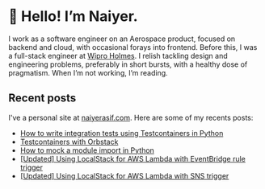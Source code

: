 # 👋 Hello! I’m Naiyer.

I work as a software engineer on an Aerospace product, focused on backend and cloud, with occasional forays into frontend. Before this, I was a full-stack engineer at [Wipro Holmes](https://www.wipro.com/holmes/). I relish tackling design and engineering problems, preferably in short bursts, with a healthy dose of pragmatism. When I’m not working, I’m reading.

## Recent posts

I've a personal site at [naiyerasif.com](https://www.naiyerasif.com). Here are some of my recents posts:

<!-- BLOG-POST-LIST:START -->
- [How to write integration tests using Testcontainers in Python](https://www.naiyerasif.com/post/2025/06/03/how-to-write-integration-tests-using-testcontainers-in-python/)
- [Testcontainers with Orbstack](https://www.naiyerasif.com/post/2025/05/31/testcontainers-with-orbstack/)
- [How to mock a module import in Python](https://www.naiyerasif.com/post/2025/05/31/how-to-mock-a-module-import-in-python/)
- [[Updated] Using LocalStack for AWS Lambda with EventBridge rule trigger](https://www.naiyerasif.com/post/2024/08/11/using-localstack-for-aws-lambda-with-eventbridge-rule-trigger/)
- [[Updated] Using LocalStack for AWS Lambda with SNS trigger](https://www.naiyerasif.com/post/2024/03/03/using-localstack-for-aws-lambda-with-sns-trigger/)
<!-- BLOG-POST-LIST:END -->
